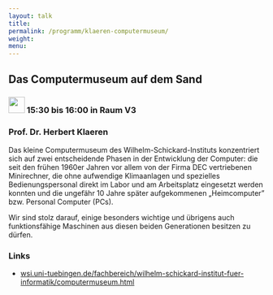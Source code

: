 ```yaml
---
layout: talk
title:
permalink: /programm/klaeren-computermuseum/
weight: 
menu:
---
```

## Das&nbsp;Computermuseum&nbsp;auf&nbsp;dem&nbsp;Sand

### <img height = "32" src="../../images/talk.svg"> 15:30 bis 16:00 in Raum V3

### Prof.&nbsp;Dr.&nbsp;Herbert&nbsp;Klaeren

Das kleine Computermuseum des Wilhelm-Schickard-Instituts konzentriert sich auf zwei entscheidende Phasen in der Entwicklung der Computer:
die seit den frühen 1960er Jahren vor allem von der Firma DEC vertriebenen Minirechner, die ohne aufwendige Klimaanlagen und spezielles Bedienungspersonal direkt im Labor und am Arbeitsplatz eingesetzt werden konnten und die ungefähr 10 Jahre später aufgekommenen „Heimcomputer” bzw. Personal Computer (PCs).

Wir sind stolz darauf, einige besonders wichtige und übrigens auch funktionsfähige Maschinen aus diesen beiden Generationen besitzen zu dürfen.

### Links

- <a href="http://www.wsi.uni-tuebingen.de/fachbereich/wilhelm-schickard-institut-fuer-informatik/computermuseum.html" target="_blank">wsi.uni-tuebingen.de/fachbereich/wilhelm-schickard-institut-fuer-informatik/computermuseum.html</a>
